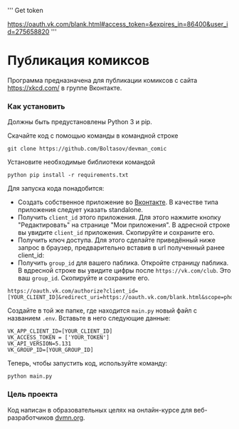 '''
Get token

https://oauth.vk.com/blank.html#access_token=&expires_in=86400&user_id=275658820
'''
# Публикация комиксов

Программа предназначена для публикации комиксов с сайта https://xkcd.com/ в группе Вконтакте.

### Как установить

Должны быть предустановлены Python 3 и pip.

Скачайте код с помощью команды в командной строке
```
git clone https://github.com/Boltasov/devman_comic
```
Установите необходимые библиотеки командой
```
python pip install -r requirements.txt
```
Для запуска кода понадобится:

- Создать собственное приложение во [Вконтакте](https://vk.com/dev). В качестве типа приложения следует указать standalone. 
- Получить `client_id` этого приложения. Для этого нажмите кнопку "Редактировать" на странице "Мои приложения". В адресной строке вы увидите `client_id` приложения. Скопируйте и сохраните его.
- Получить ключ доступа. Для этого сделайте приведённый ниже запрос в браузер, предварительно вставив в url полученный ранее client_id:
- Получить `group_id` для вашего паблика. Откройте страницу паблика. В вдресной строке вы увидите цифры после `https://vk.com/club`. Это ваш `group_id`. Скопируйте и сохраните его.
```
https://oauth.vk.com/authorize?client_id=[YOUR_CLIENT_ID]&redirect_uri=https://oauth.vk.com/blank.html&scope=photos,groups,wall&response_type=token
```

Создайте в той же папке, где находится `main.py` новый файл с названием `.env`. Вставьте в него следующие данные:
```
VK_APP_CLIENT_ID=[YOUR_CLIENT_ID]
VK_ACCESS_TOKEN = ['YOUR_TOKEN']
VK_API_VERSION=5.131
VK_GROUP_ID=[YOUR_GROUP_ID]
```

Теперь, чтобы запустить код, используйте команду:
```commandline
python main.py
```

### Цель проекта

Код написан в образовательных целях на онлайн-курсе для веб-разработчиков [dvmn.org](https://dvmn.org/).